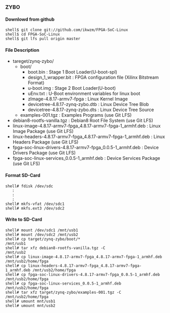 ### ZYBO

#### Downlowd from github

```
shell$ git clone git://github.com/ikwzm/FPGA-SoC-Linux
shell$ cd FPGA-SoC-Linux
shell$ git lfs pull origin master
```

#### File Description

 * tareget/zynq-zybo/
   + boot/
     - boot.bin                                                  : Stage 1 Boot Loader(U-boot-spl)
     - design_1_wrapper.bit                                      : FPGA configuration file (Xilinx Bitstream Format)
     - u-boot.img                                                : Stage 2 Boot Loader(U-boot)
     - uEnv.txt                                                  : U-Boot environment variables for linux boot
     - zImage-4.8.17-armv7-fpga                                  : Linux Kernel Image       
     - devicetree-4.8.17-zynq-zybo.dtb                           : Linux Device Tree Blob   
     - devicetree-4.8.17-zynq-zybo.dts                           : Linux Device Tree Source
   + examples-001.tgz                                            : Examples Programs        (use Git LFS)
 * debian8-rootfs-vanilla.tgz                                    : Debian8 Root File System (use Git LFS)
 * linux-image-4.8.17-armv7-fpga_4.8.17-armv7-fpga-1_armhf.deb   : Linux Image Package      (use Git LFS)
 * linux-headers-4.8.17-armv7-fpga_4.8.17-armv7-fpga-1_armhf.deb : Linux Headers Package    (use Git LFS)
 * fpga-soc-linux-drivers-4.8.17-armv7-fpga_0.0.5-1_armhf.deb    : Device Drivers Package   (use Git LFS)
 * fpga-soc-linux-services_0.0.5-1_armhf.deb                     : Device Services Package  (use Git LFS)

#### Format SD-Card

````
shell# fdisk /dev/sdc
   :
   :
   :
shell# mkfs-vfat /dev/sdc1
shell# mkfs.ext3 /dev/sdc2
````

#### Write to SD-Card

````
shell# mount /dev/sdc1 /mnt/usb1
shell# mount /dev/sdc2 /mnt/usb2
shell# cp target/zynq-zybo/boot/*                                       /mnt/usb1
shell# tar xfz debian8-rootfs-vanilla.tgz -C                            /mnt/usb2
shell# cp linux-image-4.8.17-armv7-fpga_4.8.17-armv7-fpga-1_armhf.deb   /mnt/usb2/home/fpga
shell# cp linux-headers-4.8.17-armv7-fpga_4.8.17-armv7-fpga-1_armhf.deb /mnt/usb2/home/fpga
shell# cp fpga-soc-linux-drivers-4.8.17-armv7-fpga_0.0.5-1_armhf.deb    /mnt/usb2/home/fpga
shell# cp fpga-soc-linux-services_0.0.5-1_armhf.deb                     /mnt/usb2/home/fpga
shell# tar xfz target/zynq-zybo/examples-001.tgz -C                     /mnt/usb2/home/fpga
shell# umount mnt/usb1
shell# umount mnt/usb2
````

